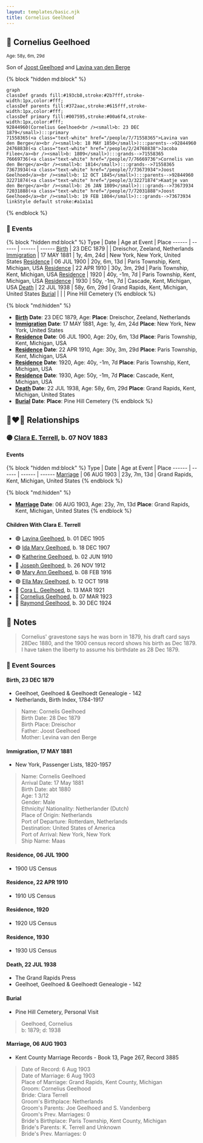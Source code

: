 ```yaml
---
layout: templates/basic.njk
title: Cornelius Geelhoed
---
```

## 🔵 Cornelius Geelhoed
<small>Age: 58y, 6m, 29d</small>

Son of [Joost Geelhoed](/people/7/73673934) and [Lavina van den Berge](/people/7/71558365)

{% block "hidden md:block" %}
```mermaid
graph
classDef grands fill:#193cb8,stroke:#2b7fff,stroke-width:1px,color:#fff;
classDef parents fill:#372aac,stroke:#615fff,stroke-width:1px,color:#fff;
classDef primary fill:#007595,stroke:#00a6f4,stroke-width:1px,color:#fff;
92844960(Cornelius Geelhoed<br /><small>b: 23 DEC 1879</small>):::primary
71558365(<a class="text-white" href="/people/7/71558365">Lavina van den Berge</a><br /><small>b: 18 MAY 1850</small>):::parents-->92844960
24768838(<a class="text-white" href="/people/2/24768838">Jacoba Filee</a><br /><small>b: 1809</small>):::grands-->71558365
76669736(<a class="text-white" href="/people/7/76669736">Cornelis van den Berge</a><br /><small>b: 1814</small>):::grands-->71558365
73673934(<a class="text-white" href="/people/7/73673934">Joost Geelhoed</a><br /><small>b: 12 OCT 1845</small>):::parents-->92844960
32271874(<a class="text-white" href="/people/3/32271874">Kaatje van den Berge</a><br /><small>b: 26 JAN 1809</small>):::grands-->73673934
72031888(<a class="text-white" href="/people/7/72031888">Joost Geelhoed</a><br /><small>b: 19 FEB 1804</small>):::grands-->73673934
linkStyle default stroke:#a1a1a1
```
{% endblock %}

### 📆 Events

{% block "hidden md:block" %}
Type | Date | Age at Event | Place
------ | ------ | ------ | ------
[Birth](#event-event-2) | 23 DEC 1879 |  | Dreischor, Zeeland, Netherlands
[Immigration](#event-event-0) | 17 MAY 1881 | 1y, 4m, 24d | New York, New York, United States
[Residence](#event-event-1) | 06 JUL 1900 | 20y, 6m, 13d | Paris Township, Kent, Michigan, USA
[Residence](#event-event-2) | 22 APR 1910 | 30y, 3m, 29d | Paris Township, Kent, Michigan, USA
[Residence](#event-event-3) | 1920 | 40y, -1m, 7d | Paris Township, Kent, Michigan, USA
[Residence](#event-event-4) | 1930 | 50y, -1m, 7d | Cascade, Kent, Michigan, USA
[Death](#event-event-8) | 22 JUL 1938 | 58y, 6m, 29d | Grand Rapids, Kent, Michigan, United States
[Burial](#event-event-9) |  |  | Pine Hill Cemetery
{% endblock %}

{% block "md:hidden" %}
- **[Birth](#event-event-2)**
**Date**: 23 DEC 1879, Age:
**Place**: Dreischor, Zeeland, Netherlands
- **[Immigration](#event-event-0)**
**Date**: 17 MAY 1881, Age: 1y, 4m, 24d
**Place**: New York, New York, United States
- **[Residence](#event-event-1)**
**Date**: 06 JUL 1900, Age: 20y, 6m, 13d
**Place**: Paris Township, Kent, Michigan, USA
- **[Residence](#event-event-2)**
**Date**: 22 APR 1910, Age: 30y, 3m, 29d
**Place**: Paris Township, Kent, Michigan, USA
- **[Residence](#event-event-3)**
**Date**: 1920, Age: 40y, -1m, 7d
**Place**: Paris Township, Kent, Michigan, USA
- **[Residence](#event-event-4)**
**Date**: 1930, Age: 50y, -1m, 7d
**Place**: Cascade, Kent, Michigan, USA
- **[Death](#event-event-8)**
**Date**: 22 JUL 1938, Age: 58y, 6m, 29d
**Place**: Grand Rapids, Kent, Michigan, United States
- **[Burial](#event-event-9)**
**Date**:
**Place**: Pine Hill Cemetery
{% endblock %}

## 👩‍❤️‍👨 Relationships

### 🟣 [Clara E. Terrell](/people/6/62490094), b. 07 NOV 1883

#### Events

{% block "hidden md:block" %}
Type | Date | Age at Event | Place
------ | ------ | ------ | ------
[Marriage](#event-family-0-event-0) | 06 AUG 1903 | 23y, 7m, 13d | Grand Rapids, Kent, Michigan, United States
{% endblock %}

{% block "md:hidden" %}
- **[Marriage](#event-family-0-event-0)**
**Date**: 06 AUG 1903, Age: 23y, 7m, 13d
**Place**: Grand Rapids, Kent, Michigan, United States
{% endblock %}

#### Children With Clara E. Terrell
* 🟣 [Lavina Geelhoed](/people/6/61172656), b. 01 DEC 1905
* 🟣 [Ida Mary Geelhoed](/people/1/11612484), b. 18 DEC 1907
* 🟣 [Katherine Geelhoed](/people/9/97434011), b. 02 JUN 1910
* 🔵 [Joseph Geelhoed](/people/1/15410559), b. 26 NOV 1912
* 🟣 [Mary Ann Geelhoed](/people/6/6202111), b. 08 FEB 1916
* 🟣 [Ella May Geelhoed](/people/7/77129056), b. 12 OCT 1918
* 🔵 [Cora L. Geelhoed](/people/9/92397342), b. 13 MAR 1921
* 🔵 [Cornelius Geelhoed](/people/7/7469384), b. 07 MAR 1923
* 🔵 [Raymond Geelhood](/people/9/98188250), b. 30 DEC 1924
## 📝 Notes
>   
  > Cornelius' gravestone says he was born in 1879, his draft card says 28Dec 1880, and the 1900 census record shows his birth as Dec 1879. I have taken the liberty to assume his birthdate as 28 Dec 1879.
### 📰 Event Sources

#### <a id="event-event-2"></a> Birth, 23 DEC 1879
* Geelhoet, Geelhoed & Geelhoedt Genealogie  - 142
* Netherlands, Birth Index, 1784-1917
>   
  > Name: Cornelis Geelhoed  
  > Birth Date: 28 Dec 1879  
  > Birth Place: Dreischor  
  > Father: Joost Geelhoed  
  > Mother: Levina van den Berge

#### <a id="event-event-0"></a> Immigration, 17 MAY 1881
* New York, Passenger Lists, 1820-1957
>   
  > Name: Cornelis Geelhoed  
  > Arrival Date: 17 May 1881  
  > Birth Date: abt 1880  
  > Age: 1 3/12  
  > Gender: Male  
  > Ethnicity/ Nationality: Netherlander (Dutch)  
  > Place of Origin: Netherlands  
  > Port of Departure: Rotterdam, Netherlands  
  > Destination: United States of America  
  > Port of Arrival: New York, New York  
  > Ship Name: Maas

#### <a id="event-event-1"></a> Residence, 06 JUL 1900
* 1900 US Census

#### <a id="event-event-2"></a> Residence, 22 APR 1910
* 1910 US Census

#### <a id="event-event-3"></a> Residence, 1920
* 1920 US Census

#### <a id="event-event-4"></a> Residence, 1930
* 1930 US Census

#### <a id="event-event-8"></a> Death, 22 JUL 1938
* The Grand Rapids Press
* Geelhoet, Geelhoed & Geelhoedt Genealogie  - 142

#### <a id="event-event-9"></a> Burial
* Pine Hill Cemetery, Personal Visit
>   
  > Geelhoed, Cornelius  
  > b: 1879; d: 1938
#### <a id="event-family-0-event-0"></a> Marriage, 06 AUG 1903
* Kent County Marriage Records  - Book 13, Page 267, Record 3885
>   
  > Date of Record: 6 Aug 1903  
  > Date of Marriage: 6 Aug 1903  
  > Place of Marriage: Grand Rapids, Kent County, Michigan  
  > Groom: Cornelius Geelhood  
  > Bride: Clara Terrell  
  > Groom's Birthplace: Netherlands  
  > Groom's Parents: Joe Geelhoed and S. Vandenberg  
  > Groom's Prev. Marriages: 0  
  > Bride's Birthplace: Paris Township, Kent County, Michigan  
  > Bride's Parents: K. Terrell and Unknown  
  > Bride's Prev. Marriages: 0
